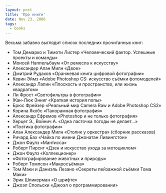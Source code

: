 ```yaml
---
layout: post
title: 'Про книги'
date: Nov 23, 2006
tags:
  - books
---
```


Весьма забавно выглядит список последних прочитанных книг:

- Том Демарко и Тимоти Листер «Человеческий фактор. Успешные проекты и команды»
- Моисей Наппельбаум «От ремесла к искусству»
- Александер Алан Милн «Двое»
- Дмитрий Рудаков «Оранжевая книга цифровой фотографии»
- Кевин Эймз «Adobe Photoshop CS: искусство съёмки фотомоделей»
- Александр Лапин «Плоскость и пространство, или жизнь квадратом»
- Ли Фрост «Светофильтры в фотографии»
- Жан-Люк Энниг «Краткая история попы»
- Брюс Фрейзер «Реальный мир Camera Raw и Adobe Photoshop CS2»
- Корина Якобс «Панорамная фотография»
- Александр Ефремов «Photoshop и не только фотография»
- Херцег Э., Войнич А. «Одна ласточка погоды не делает…»
- «Поэтика фотографии»
- Алан Александер Милн «Столик у оркестра» (сборник рассказов)
- Ричард Бах «Чайка по имени Джонатан Ливингстон»
- Джон Фаулз «Мантисса»
- Роберт Пирсиг «Дзен и искусство ухода за мотоциклом»
- Джон Фаулз «Коллекционер»
- «Фотографирование животных и природы»
- Роберт Томпсон «Макросъёмка»
- Том Маки и Даниэль Лезано «Секреты пейзажной съёмки Тома Маки»
- Эрик Шпикерман «О шрифте»
- Джоэл Спольски «Джоэл о программировании»

